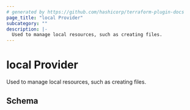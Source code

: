 ```yaml
---
# generated by https://github.com/hashicorp/terraform-plugin-docs
page_title: "local Provider"
subcategory: ""
description: |-
  Used to manage local resources, such as creating files.
---
```


# local Provider

Used to manage local resources, such as creating files.



<!-- schema generated by tfplugindocs -->
## Schema
